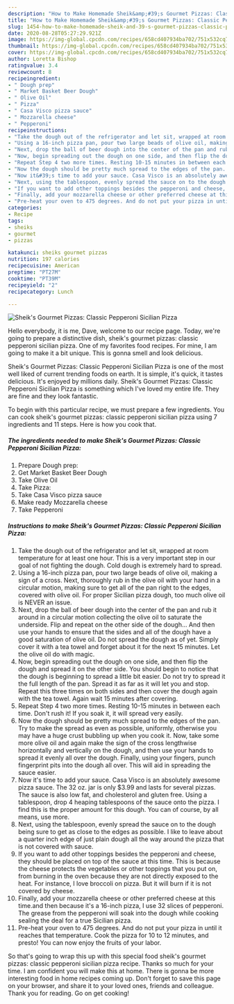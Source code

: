 ```yaml
---
description: "How to Make Homemade Sheik&amp;#39;s Gourmet Pizzas: Classic Pepperoni Sicilian Pizza"
title: "How to Make Homemade Sheik&amp;#39;s Gourmet Pizzas: Classic Pepperoni Sicilian Pizza"
slug: 1454-how-to-make-homemade-sheik-and-39-s-gourmet-pizzas-classic-pepperoni-sicilian-pizza
date: 2020-08-28T05:27:29.921Z
image: https://img-global.cpcdn.com/recipes/658cd407934ba702/751x532cq70/sheiks-gourmet-pizzas-classic-pepperoni-sicilian-pizza-recipe-main-photo.jpg
thumbnail: https://img-global.cpcdn.com/recipes/658cd407934ba702/751x532cq70/sheiks-gourmet-pizzas-classic-pepperoni-sicilian-pizza-recipe-main-photo.jpg
cover: https://img-global.cpcdn.com/recipes/658cd407934ba702/751x532cq70/sheiks-gourmet-pizzas-classic-pepperoni-sicilian-pizza-recipe-main-photo.jpg
author: Loretta Bishop
ratingvalue: 3.4
reviewcount: 8
recipeingredient:
- " Dough prep"
- " Market Basket Beer Dough"
- " Olive Oil"
- " Pizza"
- " Casa Visco pizza sauce"
- " Mozzarella cheese"
- " Pepperoni"
recipeinstructions:
- "Take the dough out of the refrigerator and let sit, wrapped at room temperature for at least one hour. This is a very important step in our goal of not fighting the dough. Cold dough is extremely hard to spread."
- "Using a 16-inch pizza pan, pour two large beads of olive oil, making a sign of a cross. Next, thoroughly rub in the olive oil with your hand in a circular motion, making sure to get all of the pan right to the edges, covered with olive oil. For proper Sicilian pizza dough, too much olive oil is NEVER an issue."
- "Next, drop the ball of beer dough into the center of the pan and rub it around in a circular motion collecting the olive oil to saturate the underside. Flip and repeat on the other side of the dough... And then use your hands to ensure that the sides and all of the dough have a good saturation of olive oil. Do not spread the dough as of yet. Simply cover it with a tea towel and forget about it for the next 15 minutes. Let the olive oil do with magic."
- "Now, begin spreading out the dough on one side, and then flip the dough and spread it on the other side. You should begin to notice that the dough is beginning to spread a little bit easier. Do not try to spread it the full length of the pan. Spread it as far as it will let you and stop. Repeat this three times on both sides and then cover the dough again with the tea towel. Again wait 15 minutes after covering."
- "Repeat Step 4 two more times. Resting 10-15 minutes in between each time. Don&#39;t rush it! If you soak it, it will spread very easily."
- "Now the dough should be pretty much spread to the edges of the pan. Try to make the spread as even as possible, uniformly, otherwise you may have a huge crust bubbling up when you cook it. Now, take some more olive oil and again make the sign of the cross lengthwise horizontally and vertically on the dough, and then use your hands to spread it evenly all over the dough. Finally, using your fingers, punch fingerprint pits into the dough all over. This will aid in spreading the sauce easier."
- "Now it&#39;s time to add your sauce. Casa Visco is an absolutely awesome pizza sauce. The 32 oz. jar is only $3.99 and lasts for several pizzas. The sauce is also low fat, and cholesterol and gluten free. Using a tablespoon, drop 4 heaping tablespoons of the sauce onto the pizza. I find this is the proper amount for this dough. You can of course, by all means, use more."
- "Next, using the tablespoon, evenly spread the sauce on to the dough being sure to get as close to the edges as possible. I like to leave about a quarter inch edge of just plain dough all the way around the pizza that is not covered with sauce."
- "If you want to add other toppings besides the pepperoni and cheese, they should be placed on top of the sauce at this time. This is because the cheese protects the vegetables or other toppings that you put on, from burning in the oven because they are not directly exposed to the heat. For instance, I love broccoli on pizza. But it will burn if it is not covered by cheese."
- "Finally, add your mozzarella cheese or other preferred cheese at this time.and then because it&#39;s a 16-inch pizza, I use 32 slices of pepperoni. The grease from the pepperoni will soak into the dough while cooking sealing the deal for a true Sicilian pizza."
- "Pre-heat your oven to 475 degrees. And do not put your pizza in until it reaches that temperature. Cook the pizza for 10 to 12 minutes, and presto! You can now enjoy the fruits of your labor."
categories:
- Recipe
tags:
- sheiks
- gourmet
- pizzas

katakunci: sheiks gourmet pizzas 
nutrition: 197 calories
recipecuisine: American
preptime: "PT27M"
cooktime: "PT39M"
recipeyield: "2"
recipecategory: Lunch

---
```



![Sheik&#39;s Gourmet Pizzas: Classic Pepperoni Sicilian Pizza](https://img-global.cpcdn.com/recipes/658cd407934ba702/751x532cq70/sheiks-gourmet-pizzas-classic-pepperoni-sicilian-pizza-recipe-main-photo.jpg)

Hello everybody, it is me, Dave, welcome to our recipe page. Today, we're going to prepare a distinctive dish, sheik&#39;s gourmet pizzas: classic pepperoni sicilian pizza. One of my favorites food recipes. For mine, I am going to make it a bit unique. This is gonna smell and look delicious.



Sheik&#39;s Gourmet Pizzas: Classic Pepperoni Sicilian Pizza is one of the most well liked of current trending foods on earth. It is simple, it's quick, it tastes delicious. It's enjoyed by millions daily. Sheik&#39;s Gourmet Pizzas: Classic Pepperoni Sicilian Pizza is something which I've loved my entire life. They are fine and they look fantastic.


To begin with this particular recipe, we must prepare a few ingredients. You can cook sheik&#39;s gourmet pizzas: classic pepperoni sicilian pizza using 7 ingredients and 11 steps. Here is how you cook that.

<!--inarticleads1-->

##### The ingredients needed to make Sheik&#39;s Gourmet Pizzas: Classic Pepperoni Sicilian Pizza:

1. Prepare  Dough prep:
1. Get  Market Basket Beer Dough
1. Take  Olive Oil
1. Take  Pizza:
1. Take  Casa Visco pizza sauce
1. Make ready  Mozzarella cheese
1. Take  Pepperoni




<!--inarticleads2-->

##### Instructions to make Sheik&#39;s Gourmet Pizzas: Classic Pepperoni Sicilian Pizza:

1. Take the dough out of the refrigerator and let sit, wrapped at room temperature for at least one hour. This is a very important step in our goal of not fighting the dough. Cold dough is extremely hard to spread.
1. Using a 16-inch pizza pan, pour two large beads of olive oil, making a sign of a cross. Next, thoroughly rub in the olive oil with your hand in a circular motion, making sure to get all of the pan right to the edges, covered with olive oil. For proper Sicilian pizza dough, too much olive oil is NEVER an issue.
1. Next, drop the ball of beer dough into the center of the pan and rub it around in a circular motion collecting the olive oil to saturate the underside. Flip and repeat on the other side of the dough... And then use your hands to ensure that the sides and all of the dough have a good saturation of olive oil. Do not spread the dough as of yet. Simply cover it with a tea towel and forget about it for the next 15 minutes. Let the olive oil do with magic.
1. Now, begin spreading out the dough on one side, and then flip the dough and spread it on the other side. You should begin to notice that the dough is beginning to spread a little bit easier. Do not try to spread it the full length of the pan. Spread it as far as it will let you and stop. Repeat this three times on both sides and then cover the dough again with the tea towel. Again wait 15 minutes after covering.
1. Repeat Step 4 two more times. Resting 10-15 minutes in between each time. Don&#39;t rush it! If you soak it, it will spread very easily.
1. Now the dough should be pretty much spread to the edges of the pan. Try to make the spread as even as possible, uniformly, otherwise you may have a huge crust bubbling up when you cook it. Now, take some more olive oil and again make the sign of the cross lengthwise horizontally and vertically on the dough, and then use your hands to spread it evenly all over the dough. Finally, using your fingers, punch fingerprint pits into the dough all over. This will aid in spreading the sauce easier.
1. Now it&#39;s time to add your sauce. Casa Visco is an absolutely awesome pizza sauce. The 32 oz. jar is only $3.99 and lasts for several pizzas. The sauce is also low fat, and cholesterol and gluten free. Using a tablespoon, drop 4 heaping tablespoons of the sauce onto the pizza. I find this is the proper amount for this dough. You can of course, by all means, use more.
1. Next, using the tablespoon, evenly spread the sauce on to the dough being sure to get as close to the edges as possible. I like to leave about a quarter inch edge of just plain dough all the way around the pizza that is not covered with sauce.
1. If you want to add other toppings besides the pepperoni and cheese, they should be placed on top of the sauce at this time. This is because the cheese protects the vegetables or other toppings that you put on, from burning in the oven because they are not directly exposed to the heat. For instance, I love broccoli on pizza. But it will burn if it is not covered by cheese.
1. Finally, add your mozzarella cheese or other preferred cheese at this time.and then because it&#39;s a 16-inch pizza, I use 32 slices of pepperoni. The grease from the pepperoni will soak into the dough while cooking sealing the deal for a true Sicilian pizza.
1. Pre-heat your oven to 475 degrees. And do not put your pizza in until it reaches that temperature. Cook the pizza for 10 to 12 minutes, and presto! You can now enjoy the fruits of your labor.




So that's going to wrap this up with this special food sheik&#39;s gourmet pizzas: classic pepperoni sicilian pizza recipe. Thanks so much for your time. I am confident you will make this at home. There is gonna be more interesting food in home recipes coming up. Don't forget to save this page on your browser, and share it to your loved ones, friends and colleague. Thank you for reading. Go on get cooking!
